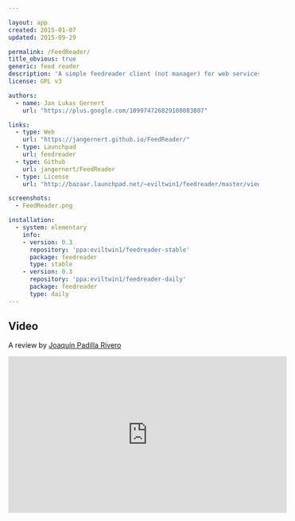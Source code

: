 ```yaml
---

layout: app
created: 2015-01-07
updated: 2015-09-29

permalink: /FeedReader/
title_obvious: true
generic: feed reader
description: 'A simple feedreader client (not manager) for web services like Tiny Tiny RSS or Feedly.'
license: GPL v3

authors:
  - name: Jan Lukas Gernert
    url: "https://plus.google.com/109974726829108083807"

links:
  - type: Web
    url: "https://jangernert.github.io/FeedReader/"
  - type: Launchpad
    url: feedreader
  - type: Github
    url: jangernert/FeedReader
  - type: License
    url: "http://bazaar.launchpad.net/~eviltwin1/feedreader/master/view/head:/COPYING"

screenshots:
  - FeedReader.png

installation:
  - system: elementary
    info:
    - version: 0.3
      repository: 'ppa:eviltwin1/feedreader-stable'
      package: feedreader
      type: stable
    - version: 0.3
      repository: 'ppa:eviltwin1/feedreader-daily'
      package: feedreader
      type: daily
---
```

## Video
A review by [Joaquín Padilla Rivero](https://www.youtube.com/channel/UC_im4PuM9ViTNjaUf2cXmgg)

<iframe width="560" height="315" src="https://www.youtube.com/embed/RuGVn31Oh8k" frameborder="0" allowfullscreen></iframe>
